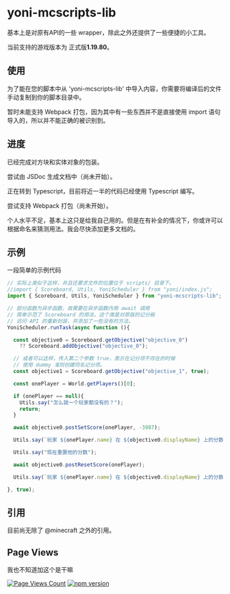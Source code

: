 # yoni-mcscripts-lib

基本上是对原有API的一些 wrapper，除此之外还提供了一些便捷的小工具。

当前支持的游戏版本为 正式版**1.19.80**。

## 使用

为了能在您的脚本中从 'yoni-mcscripts-lib' 中导入内容，你需要将编译后的文件手动复制到你的脚本目录中。

暂时未能支持 Webpack 打包，因为其中有一些东西并不是直接使用 import 语句导入的，所以并不能正确的被识别到。

## 进度

已经完成对方块和实体对象的包装。

尝试由 JSDoc 生成文档中（尚未开始）。

正在转到 Typescript，目前将近一半的代码已经使用 Typescript 编写。

尝试支持 Webpack 打包（尚未开始）。

个人水平不足，基本上这只是给我自己用的。但是在有补全的情况下，你或许可以根据命名来猜测用法。我会尽快添加更多文档的。

## 示例

一段简单的示例代码

```js
// 实际上类似于这样，并且还要求文件的位置位于 scripts/ 目录下。
//import { Scoreboard, Utils, YoniScheduler } from "yoni/index.js";
import { Scoreboard, Utils, YoniScheduler } from "yoni-mcscripts-lib";

// 部分函数为异步函数，故需要在异步函数内用 await 调用
// 简单示范了 Scoreboard 的用法，这个类是对原版的记分板
// 访问 API 的重新封装，并添加了一些没有的方法。
YoniScheduler.runTask(async function (){

  const objective0 = Scoreboard.getObjective("objective_0")
    ?? Scoreboard.addObjective("objective_0");

  // 或者可以这样，传入第二个参数 true，表示在记分项不存在的时候
  // 使用 dummy 准则创建同名记分项。
  const objective1 = Scoreboard.getObjective("objective_1", true);

  const onePlayer = World.getPlayers()[0];

  if (onePlayer == null){
    Utils.say("怎么就一个玩家都没有的？");
    return;
  }

  await objective0.postSetScore(onePlayer, -3987);

  Utils.say(`玩家 ${onePlayer.name} 在 ${objective0.displayName} 上的分数为 ${objective0.getScore(onePlayer)}`); //分数为 -3987

  Utils.say("现在重置他的分数");

  await objective0.postResetScore(onePlayer);

  Utils.say(`玩家 ${onePlayer.name} 在 ${objective0.displayName} 上的分数为 ${objective0.getScore(onePlayer)}`); //分数为 undefined

}, true);

```

## 引用

目前尚无除了 @minecraft 之外的引用。

## Page Views

我也不知道加这个是干嘛

[![Page Views Count](https://badges.toozhao.com/badges/01H306S1JD8VWVQ03QW1EYPR0E/orange.svg)](https://badges.toozhao.com/stats/01H306S1JD8VWVQ03QW1EYPR0E "Get your own page views count badge on badges.toozhao.com")
[![npm version](https://badge.fury.io/js/yoni-mcscripts-lib.svg)](https://badge.fury.io/js/yoni-mcscripts-lib)
